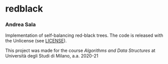 # redblack
### Andrea Sala
Implementation of self-balancing red-black trees. The code is released with the Unlicense (see [LICENSE](./LICENSE)).

This project was made for the course _Algorithms and Data Structures_ at Università degli Studi di Milano, a.a. 2020-21

